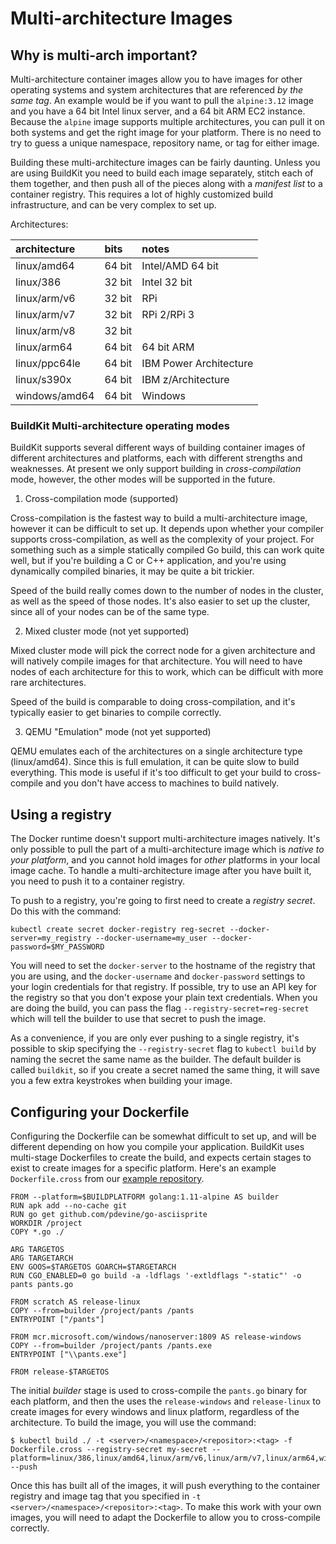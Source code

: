 

# Multi-architecture Images

## Why is multi-arch important?

Multi-architecture container images allow you to have images for other operating systems and
system architectures that are referenced _by the same tag_. An example would be if you want to
pull the `alpine:3.12` image and you have a 64 bit Intel linux server, and a 64 bit ARM EC2 instance.
Because the `alpine` image supports multiple architectures, you can pull it on both systems and get
the right image for your platform. There is no need to try to guess a unique namespace, repository
name, or tag for either image.

Building these multi-architecture images can be fairly daunting. Unless you are using BuildKit
you need to build each image separately, stitch each of them together, and then push all of
the pieces along with a _manifest list_ to a container registry. This requires a lot of highly
customized build infrastructure, and can be very complex to set up.

Architectures:

| architecture  | bits   | notes                   |
|:--------------|:-------|:------------------------|
| linux/amd64   | 64 bit | Intel/AMD 64 bit        |
| linux/386     | 32 bit | Intel 32 bit            |
| linux/arm/v6  | 32 bit | RPi                     |
| linux/arm/v7  | 32 bit | RPi 2/RPi 3             |
| linux/arm/v8  | 32 bit |                         |
| linux/arm64   | 64 bit | 64 bit ARM              |
| linux/ppc64le | 64 bit | IBM Power Architecture  |
| linux/s390x   | 64 bit | IBM z/Architecture      |
| windows/amd64 | 64 bit | Windows                 |


### BuildKit Multi-architecture operating modes

BuildKit supports several different ways of building container images of different architectures and platforms,
each with different strengths and weaknesses. At present we only support building in
_cross-compilation_ mode, however, the other modes will be supported in the future.


  1. Cross-compilation mode (supported)

Cross-compilation is the fastest way to build a multi-architecture image, however it can be difficult
to set up. It depends upon whether your compiler supports cross-compilation, as well as the complexity
of your project. For something such as a simple statically compiled Go build, this can work quite well,
but if you're building a C or C++ application, and you're using dynamically compiled binaries, it may
be quite a bit trickier.

Speed of the build really comes down to the number of nodes in the cluster, as well as the speed of those
nodes. It's also easier to set up the cluster, since all of your nodes can be of the same type.

  2. Mixed cluster mode (not yet supported)

Mixed cluster mode will pick the correct node for a given architecture and will natively compile images
for that architecture. You will need to have nodes of each architecture for this to work, which can be
difficult with more rare architectures.

Speed of the build is comparable to doing cross-compilation, and it's typically easier to get binaries
to compile correctly.

  3. QEMU "Emulation" mode (not yet supported)

QEMU emulates each of the architectures on a single architecture type (linux/amd64). Since this is full
emulation, it can be quite slow to build everything. This mode is useful if it's too difficult to
get your build to cross-compile and you don't have access to machines to build natively.


## Using a registry

The Docker runtime doesn't support multi-architecture images natively. It's only possible to pull
the part of a multi-architecture image which is _native to your platform_, and you cannot hold
images for _other_ platforms in your local image cache. To handle a multi-architecture image after you
have built it, you need to push it to a container registry.

To push to a registry, you're going to first need to create a _registry secret_. Do this with the command:

`kubectl create secret docker-registry reg-secret --docker-server=my_registry --docker-username=my_user --docker-password=$MY_PASSWORD`

You will need to set the `docker-server` to the hostname of the registry that you are using, and the
`docker-username` and `docker-password` settings to your login credentials for that registry. If possible,
try to use an API key for the registry so that you don't expose your plain text credentials. When you
are doing the build, you can pass the flag `--registry-secret=reg-secret` which will tell the builder
to use that secret to push the image.

As a convenience, if you are only ever pushing to a single registry, it's possible to skip specifying the
`--registry-secret` flag to `kubectl build` by naming the secret the same name as the builder. The default builder is
called `buildkit`, so if you create a secret named the same thing, it will save you a few extra
keystrokes when building your image.

## Configuring your Dockerfile

Configuring the Dockerfile can be somewhat difficult to set up, and will be different depending on how
you compile your application. BuildKit uses multi-stage Dockerfiles to create the build, and expects
certain stages to exist to create images for a specific platform. Here's an example `Dockerfile.cross`
from our [example repository](https://github.com/pdevine/pants).

```
FROM --platform=$BUILDPLATFORM golang:1.11-alpine AS builder
RUN apk add --no-cache git
RUN go get github.com/pdevine/go-asciisprite
WORKDIR /project
COPY *.go ./

ARG TARGETOS
ARG TARGETARCH
ENV GOOS=$TARGETOS GOARCH=$TARGETARCH
RUN CGO_ENABLED=0 go build -a -ldflags '-extldflags "-static"' -o pants pants.go

FROM scratch AS release-linux
COPY --from=builder /project/pants /pants
ENTRYPOINT ["/pants"]

FROM mcr.microsoft.com/windows/nanoserver:1809 AS release-windows
COPY --from=builder /project/pants /pants.exe
ENTRYPOINT ["\\pants.exe"]

FROM release-$TARGETOS
```

The initial _builder_ stage is used to cross-compile the `pants.go` binary for each
platform, and then the uses the `release-windows` and `release-linux` to create images for
every windows and linux platform, regardless of the architecture. To build the image, you
will use the command:

```
$ kubectl build ./ -t <server>/<namespace>/<repositor>:<tag> -f Dockerfile.cross --registry-secret my-secret --platform=linux/386,linux/amd64,linux/arm/v6,linux/arm/v7,linux/arm64,windows/amd64 --push
```

Once this has built all of the images, it will push everything to the container registry and image tag that you specified in
`-t <server>/<namespace>/<repositor>:<tag>`. To make this work with your own images, you will need
to adapt the Dockerfile to allow you to cross-compile correctly.

